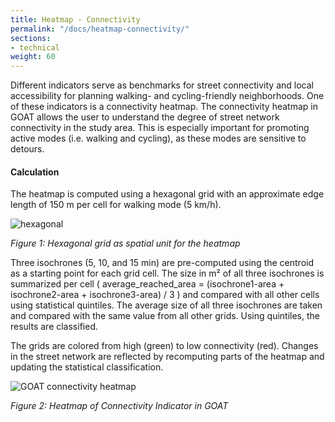 ```yaml
---
title: Heatmap - Connectivity
permalink: "/docs/heatmap-connectivity/"
sections:
- technical
weight: 60
---
```


Different indicators serve as benchmarks for street connectivity and local accessibility for planning walking- and cycling-friendly neighborhoods. One of these indicators is a connectivity heatmap. The connectivity heatmap in GOAT allows the user to understand the degree of street network connectivity in the study area. This is especially important for promoting active modes (i.e. walking and cycling), as these modes are sensitive to detours.


#### Calculation

The heatmap is computed using a hexagonal grid with an approximate edge length of 150 m per cell for walking mode (5 km/h). 


<img src="\images\docs\technical_documentation\connectivity\hexagon_en.webp" 
alt="hexagonal" style="max-height:390px;"/>  

_Figure 1: Hexagonal grid as spatial unit for the heatmap_


Three isochrones (5, 10, and 15 min) are pre-computed using the centroid as a starting point for each grid cell. The size in m² of all three isochrones is summarized per cell ( average_reached_area = (isochrone1-area + isochrone2-area + isochrone3-area) / 3 ) and compared with all other cells using statistical quintiles. The average size of all three isochrones are taken and compared with the same value from all other grids. Using quintiles, the results are classified.


The grids are colored from high (green) to low connectivity (red). Changes in the street network are reflected by recomputing parts of the heatmap and updating the statistical classification. 


<img src="\images\docs\technical_documentation\connectivity\connectivity_en_2.webp" alt="GOAT connectivity heatmap" style="max-height:380px;"/>

_Figure 2: Heatmap of Connectivity Indicator in GOAT_










